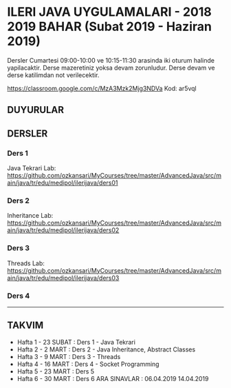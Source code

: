 # ILERI JAVA UYGULAMALARI - 2018 2019 BAHAR (Subat 2019 - Haziran 2019)

Dersler Cumartesi 09:00-10:00 ve 10:15-11:30 arasinda iki oturum halinde yapilacaktir.
Derse mazeretiniz yoksa devam zorunludur. Derse devam ve derse katilimdan not verilecektir.

https://classroom.google.com/c/MzA3Mzk2Mjg3NDVa
Kod: ar5vql

## DUYURULAR


## DERSLER

### Ders 1
Java Tekrari
Lab: https://github.com/ozkansari/MyCourses/tree/master/AdvancedJava/src/main/java/tr/edu/medipol/ilerijava/ders01

### Ders 2
Inheritance
Lab: https://github.com/ozkansari/MyCourses/tree/master/AdvancedJava/src/main/java/tr/edu/medipol/ilerijava/ders02

### Ders 3
Threads
Lab: https://github.com/ozkansari/MyCourses/tree/master/AdvancedJava/src/main/java/tr/edu/medipol/ilerijava/ders03

### Ders 4



---

## TAKVIM

* Hafta 1 - 23 SUBAT : Ders 1 - Java Tekrari
* Hafta 2 -  2 MART  : Ders 2 - Java Inheritance, Abstract Classes
* Hafta 3 -  9 MART  : Ders 3 - Threads
* Hafta 4 - 16 MART  : Ders 4 - Socket Programming
* Hafta 5 - 23 MART  : Ders 5
* Hafta 6 - 30 MART  : Ders 6
ARA SINAVLAR : 06.04.2019	14.04.2019
